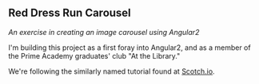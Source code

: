 ## Red Dress Run Carousel
*An exercise in creating an image carousel using Angular2*

I'm building this project as a first foray into Angular2, and as a member of the Prime Academy graduates' club "At the Library."

We're following the similarly named tutorial found at [Scotch.io](https://scotch.io/tutorials/responsive-carousel-component-with-angular-2).
